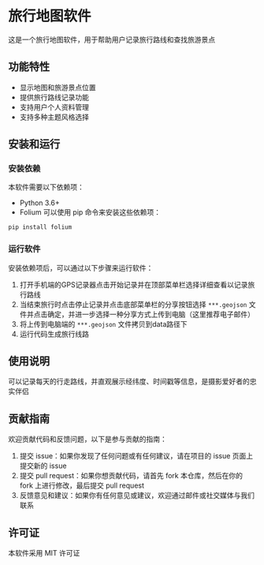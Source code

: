 # 旅行地图软件
这是一个旅行地图软件，用于帮助用户记录旅行路线和查找旅游景点
## 功能特性
 - 显示地图和旅游景点位置
 - 提供旅行路线记录功能
 - 支持用户个人资料管理
 - 支持多种主题风格选择
## 安装和运行
### 安装依赖
本软件需要以下依赖项：
 - Python 3.6+
 - Folium
可以使用 pip 命令来安装这些依赖项：
```python
pip install folium
```
### 运行软件
安装依赖项后，可以通过以下步骤来运行软件：
1. 打开手机端的GPS记录器点击开始记录并在顶部菜单栏选择详细查看以记录旅行路线
2. 当结束旅行时点击停止记录并点击底部菜单栏的分享按钮选择 `***.geojson` 文件并点击确定，并进一步选择一种分享方式上传到电脑（这里推荐电子邮件）
3. 将上传到电脑端的 `***.geojson` 文件拷贝到data路径下
4. 运行代码生成旅行线路
## 使用说明
可以记录每天的行走路线，并直观展示经纬度、时间戳等信息，是摄影爱好者的忠实伴侣
## 贡献指南
欢迎贡献代码和反馈问题，以下是参与贡献的指南：
1. 提交 issue：如果你发现了任何问题或有任何建议，请在项目的 issue 页面上提交新的 issue
2. 提交 pull request：如果你想贡献代码，请首先 fork 本仓库，然后在你的 fork 上进行修改，最后提交 pull request
3. 反馈意见和建议：如果你有任何意见或建议，欢迎通过邮件或社交媒体与我们联系
## 许可证
本软件采用 MIT 许可证
